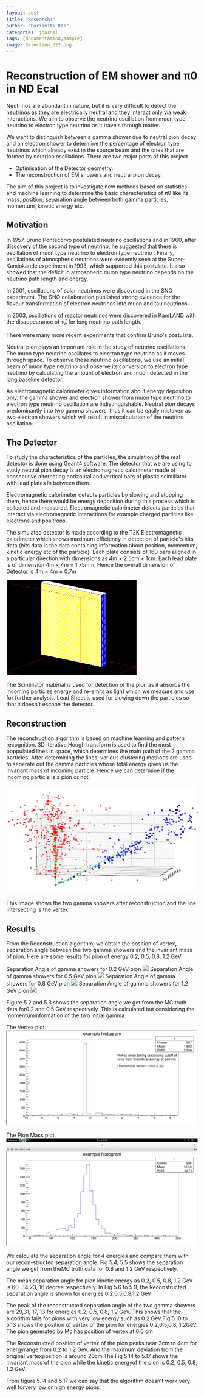 ```yaml
---
layout: post
title: "Research!"
author: "Parismita Das"
categories: journal
tags: [documentation,sample]
image: Selection_027.png
---
```


# Reconstruction of EM shower and π0 in ND Ecal

Neutrinos are abundant in nature, but it is very difficult to detect the neutrinos as
they are electrically neutral and they interact only via weak interactions. We aim
to observe the neutrino oscillation from muon type neutrino to electron type neutrino 
as it travels through matter.

We want to distinguish between a gamma shower due to neutral pion decay and an electron 
shower to determine the percentage of electron type neutrinos which already exist in the
source beam and the ones that are formed by neutrino oscillations. There are two major parts of 
this project. 
* Optimisation of the Detector geometry. 
* The reconstruction of EM showers and neutral pion decay.

The aim of this project is to investigate new methods based on statistics and machine
learning to determine the basic characteristics of π0 like its mass, position, separation
angle between both gamma particles, momentum, kinetic energy etc.

## Motivation
In 1957, Bruno Pontecorvo postulated neutrino oscillations and in 1960, after discovery of the second type of neutrino, he suggested that there is oscillation of muon type neutrino to electron type neutrino . Finally, oscillations of atmospheric neutrinos were evidently seen at the Super-Kamiokande experiment in 1998, which supported this postulate. It also showed that the deficit in atmospheric muon type neutrino depends on the neutrino path length and energy.
 
 In 2001, oscillations of solar neutrinos were discovered in the SNO experiment. The SNO collaboration published strong evidence for the flavour transformation of electron neutrinos into muon and tau neutrinos.
 
 In 2003, oscillations of reactor neutrinos were discovered in KamLAND with the disappearance of $\bar\nu_e$ for long neutrino path length. 
 
There were many more recent experiments that confirm Bruno's postulate. 
 
Neutral pion plays an important role in the study of neutrino oscillations. The muon type neutrino  oscillates to electron type neutrino as it moves through space. To observe these neutrino oscillations, we use an initial beam of muon type neutrino and observe its conversion to electron type neutrino by calculating the amount of electron and muon detected in the long baseline detector. 

As electromagnetic calorimeter gives information about energy deposition only, the gamma shower and electron shower from muon type neutrino to electron type neutrino oscillation are indistinguishable. Neutral pion decays predominantly into two gamma showers, thus it can be easily mistaken as two electron showers which will result in miscalculation of the neutrino oscillation.

## The Detector 

To study the characteristics of the particles, the simulation of the real detector is done using Geant4 software. The detector that we are using to study neutral pion decay is an electromagnetic calorimeter made of consecutive alternating horizontal and vertical bars of plastic scintillator with lead plates in between them.

Electromagnetic calorimeter detects particles by slowing and stopping them, hence there would be energy deposition during this process which is collected and measured. Electromagnetic calorimeter detects particles that interact via electromagnetic interactions for example charged particles like electrons and positrons.

The simulated detector is made according to the T2K Electromagnetic calorimeter which shows maximum efficiency in detection of particle's hits data (hits data is the data containing information about position, momentum, kinetic energy etc of the particle). Each plate consists of 160 bars aligned in a particular direction with dimensions as 4m × 2.5cm × 1cm. Each lead plate is of dimension 4m × 4m × 1.75mm. Hence the overall dimension of Detector is 4m × 4m × 0.7m

<img src="../assets/img/detector.png">

The Scintillator material is used for detection of the pion as it absorbs the incoming particles energy and re-emits as light which we measure and use for further analysis. Lead Sheet is used for slowing down the particles so that it doesn't escape the detector.

## Reconstruction

The reconstruction algorithm is based on machine learning and pattern recognition. 3D Iterative Hough transform is used to find the most poppulated lines in space, which determines the main path of the 2 gamma particles. After determining the lines, various clustering methods are used to seperate out the gamma particles whose total energy gives us the invariant mass of incoming particle. Hence we can determine if the incoming particle is a pion or not.

<img src="../assets/img/pion.png">

This Image shows the two gamma showers after reconstruction and the line intersecting is the vertex.

## Results

From  the  Reconstruction  algorithm,  we  obtain  the  position  of  vertex,  separation angle between the two gamma showers and the invariant mass of pion. Here are some results for pion of energy 0.2, 0.5, 0.8, 1.2 GeV

Separation Angle of gamma showers for 0.2 GeV pion
<img src="../assets/img/a02.png">
Separation Angle of gamma showers for 0.5 GeV pion
<img src="../assets/img/a05.png">
Separation Angle of gamma showers for 0.8 GeV pion
<img src="../assets/img/a08.png">
Separation Angle of gamma showers for 1.2 GeV pion
<img src="../assets/img/a12.png">

Figure 5.2 and 5.3 shows the separation angle we get from the MC truth data for0.2  and  0.5  GeV  respectively.   This  is  calculated  but  considering  the  momentuminformation of the two initial gamma.

The Vertex plot.
<img src="../assets/img/vertex_sim.png">

The Pion Mass plot.
<img src="../assets/img/mass.png">

We calculate the separation angle for 4 energies and compare them with our recon-structed separation angle.  Fig 5.4, 5.5 shows the separation angle we get from theMC truth data for 0.8 and 1.2 GeV respectively.


The mean separation angle for pion kinetic energy as 0.2, 0.5, 0.8, 1.2 GeV is 60, 34,23, 16 degree respectively.
In Fig 5.6 to 5.9, the Reconstructed separation angle is shown for energies 0.2,0.5,0.8,1.2 GeV

The peak of the reconstructed separation angle of the two gamma showers are 29,31, 17, 13 for energies 0.2, 0.5, 0.8, 1.2 GeV. 
This shows that the algorithm fails for pions with very low energy such as 0.2 GeV.Fig 5.10 to 5.13 shows the position of vertex of the pion for energies 0.2,0.5,0.8, 1.2GeV. The pion generated by Mc has position of vertex at 0.0 cm

The Reconstructed position of vertex of the pion peaks near 3cm to 4cm for energyrange from 0.2 to 1.2 GeV. And the maximum deviation from the original vertexposition is around 20cm.The Fig 5.14 to 5.17 shows the invariant mass of the pion while the kinetic energyof the pion is 0.2, 0.5, 0.8, 1.2 GeV.

From figure 5.14 and 5.17 we can say that the algorithm doesn’t work very well forvery low or high energy pions.
